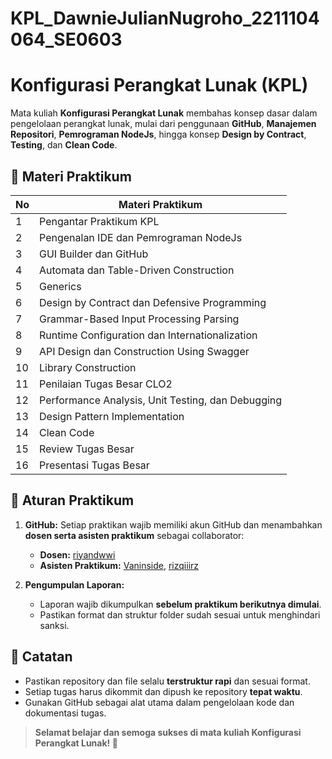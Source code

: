 # KPL_DawnieJulianNugroho_2211104064_SE0603
# Konfigurasi Perangkat Lunak (KPL)

Mata kuliah **Konfigurasi Perangkat Lunak** membahas konsep dasar dalam pengelolaan perangkat lunak, mulai dari penggunaan **GitHub**, **Manajemen Repositori**, **Pemrograman NodeJs**, hingga konsep **Design by Contract**, **Testing**, dan **Clean Code**. 


## 🔹 Materi Praktikum
| No | Materi Praktikum |
|----|-----------------|
| 1  | Pengantar Praktikum KPL |
| 2  | Pengenalan IDE dan Pemrograman NodeJs |
| 3  | GUI Builder dan GitHub |
| 4  | Automata dan Table-Driven Construction |
| 5  | Generics |
| 6  | Design by Contract dan Defensive Programming |
| 7  | Grammar-Based Input Processing Parsing |
| 8  | Runtime Configuration dan Internationalization |
| 9  | API Design dan Construction Using Swagger |
| 10 | Library Construction |
| 11 | Penilaian Tugas Besar CLO2 |
| 12 | Performance Analysis, Unit Testing, dan Debugging |
| 13 | Design Pattern Implementation |
| 14 | Clean Code |
| 15 | Review Tugas Besar |
| 16 | Presentasi Tugas Besar |

## 🎯 Aturan Praktikum
1. **GitHub:** Setiap praktikan wajib memiliki akun GitHub dan menambahkan **dosen serta asisten praktikum** sebagai collaborator:
   - **Dosen:** [riyandwwi](https://github.com/riyandwwi)  
   - **Asisten Praktikum:** [Vaninside](https://github.com/Vaninside), [rizqiiirz](https://github.com/rizqiiirz)
   
2. **Pengumpulan Laporan:**  
   - Laporan wajib dikumpulkan **sebelum praktikum berikutnya dimulai**.
   - Pastikan format dan struktur folder sudah sesuai untuk menghindari sanksi.  

## 📢 Catatan
- Pastikan repository dan file selalu **terstruktur rapi** dan sesuai format.
- Setiap tugas harus dikommit dan dipush ke repository **tepat waktu**.
- Gunakan GitHub sebagai alat utama dalam pengelolaan kode dan dokumentasi tugas.

> **Selamat belajar dan semoga sukses di mata kuliah Konfigurasi Perangkat Lunak! 🚀**
